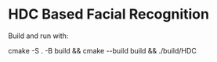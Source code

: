 # HDC Based Facial Recognition

Build and run with:

cmake -S . -B build && cmake --build build && ./build/HDC

